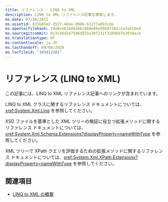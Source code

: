 ```yaml
---
title: リファレンス - LINQ to XML
description: LINQ to XML リファレンス記事を検索します。
ms.date: 07/20/2015
ms.assetid: 815b45e2-3527-4dee-9986-b1277a693cde
ms.openlocfilehash: 7de8ceb1644266c468e66e50407265cce2a416ed
ms.sourcegitcommit: 0c3ce6d2e7586d925a30f231f32046b7b3934acb
ms.translationtype: HT
ms.contentlocale: ja-JP
ms.lasthandoff: 09/08/2020
ms.locfileid: "103412101"
---
```

# <a name="reference-linq-to-xml"></a>リファレンス (LINQ to XML)

この記事には、LINQ to XML リファレンス記事へのリンクが含まれています。

LINQ to XML クラスに関するリファレンス ドキュメントについては、<xref:System.Xml.Linq> を参照してください。

XSD ファイルを基準とした XML ツリーの検証に役立つ拡張メソッドに関するリファレンス ドキュメントについては、<xref:System.Xml.Schema.Extensions?displayProperty=nameWithType> を参照してください。

XML ツリーで XPath クエリを評価するための拡張メソッドに関するリファレンス ドキュメントについては、<xref:System.Xml.XPath.Extensions?displayProperty=nameWithType> を参照してください。

## <a name="see-also"></a>関連項目

- [LINQ to XML の概要](linq-xml-overview.md)
